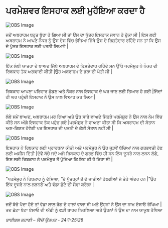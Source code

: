 # ਪਰਮੇਸ਼ਵਰ ਇਸਹਾਕ ਲਈ ਮੁਹੱਇਆ ਕਰਦਾ ਹੈ

![OBS Image](https://cdn.door43.org/obs/jpg/360px/obs-en-06-01.jpg)

ਜਦੋਂ ਅਬਰਾਹਮ ਬਹੁਤ ਬੁੱਢਾ ਹੋ ਗਿਆ ਸੀ ਤਾਂ ਉਸ ਦਾ ਪੁੱਤਰ ਇਸਹਾਕ ਜਵਾਨ ਹੋ ਚੁੱਕਾ ਸੀ | ਇਸ ਲਈ  ਅਬਰਾਹਮ ਨੇ ਆਪਣੇ ਨੌਕਰ ਨੂੰ ਉਸ ਦੇਸ ਵਿੱਚ ਭੇਜਿਆ ਜਿੱਥੇ  ਉਸ ਦੇ ਰਿਸ਼ਤੇਦਾਰ ਰਹਿੰਦੇ ਸਨ ਤਾਂ ਕਿ ਉਸ ਦੇ ਪੁੱਤਰ ਇਸਹਾਕ ਲਈ ਪਤਨੀ ਲਿਆਵੇ |

![OBS Image](https://cdn.door43.org/obs/jpg/360px/obs-en-06-02.jpg)

ਇੱਕ ਲੰਬੀ ਯਾਤਰਾ ਦੇ ਬਾਅਦ ਜਿੱਥੇ  ਅਬਰਾਹਮ ਦੇ ਰਿਸ਼ਤੇਦਾਰ ਰਹਿੰਦੇ ਸਨ ਉੱਥੇ  ਪਰਮੇਸ਼ੁਰ  ਨੇ ਨੌਕਰ ਦੀ ਰਿਬਕਾਹ ਤੱਕ ਅਗਵਾਈ ਕੀਤੀ |ਉਹ ਅਬਰਾਹਮ ਦੇ ਭਰਾ ਦੀ ਪੋਤੀ ਸੀ |

![OBS Image](https://cdn.door43.org/obs/jpg/360px/obs-en-06-03.jpg)

ਰਿਬਕਾਹ ਆਪਣਾ ਪਰਿਵਾਰ ਛੱਡਣ ਅਤੇ ਨੌਕਰ ਨਾਲ  ਇਸਹਾਕ ਦੇ ਘਰ ਜਾਣ ਲਈ ਤਿਆਰ ਹੋ ਗਈ |ਜਿੱਦਾਂ ਹੀ  ਘਰ ਪਹੁੰਚੀ ਇਸਹਾਕ ਨੇ ਉਸ ਨਾਲ ਵਿਆਹ ਕਰ ਲਿਆ |

![OBS Image](https://cdn.door43.org/obs/jpg/360px/obs-en-06-04.jpg)

ਲੰਬੇ ਸਮੇਂ ਬਾਅਦ,  ਅਬਰਾਹਮ ਮਰ ਗਿਆ ਅਤੇ ਉਹ ਸਾਰੇ ਵਾਅਦੇ ਜਿਹੜੇ ਪਰਮੇਸ਼ੁਰ ਨੇ ਉਸ ਨਾਲ ਨੇਮ ਵਿੱਚ ਕੀਤੇ ਸਨ ਅੱਗੇ ਇਸਹਾਕ ਤੱਕ ਪਹੁੰਚ ਗਏ |ਪਰਮੇਸ਼ੁਰ  ਨੇ ਵਾਅਦਾ  ਕੀਤਾ ਸੀ ਕਿ ਅਬਰਾਹਮ ਦੀ ਸੰਤਾਨ ਅਣ-ਗਿਣਤ ਹੋਵੇਗੀ ਪਰ ਇਸਹਾਕ ਦੀ ਪਤਨੀ ਦੇ ਕੋਈ ਸੰਤਾਨ ਨਹੀਂ ਸੀ |

![OBS Image](https://cdn.door43.org/obs/jpg/360px/obs-en-06-05.jpg)

ਇਸਹਾਕ ਨੇ ਰਿਬਕਾਹ ਲਈ ਪ੍ਰਾਰਥਨਾ ਕੀਤੀ ਅਤੇ ਪਰਮੇਸ਼ੁਰ  ਨੇ ਉਹ ਜੁੜਵੇਂ ਬੱਚਿਆਂ ਨਾਲ ਗਰਭਵਤੀ ਹੋਣ ਲਈ ਅਸੀਸ ਦਿੱਤੀ |ਦੋਵੇਂ ਬੱਚੇ ਜਦੋਂ ਅਜੇ ਰਿਬਕਾਹ ਦੇ ਗਰਭ ਵਿੱਚ ਹੀ ਸਨ ਇੱਕ ਦੂਸਰੇ ਨਾਲ ਲੜਨ ਲੱਗੇ, ਇਸ ਲਈ ਰਿਬਕਾਹ ਨੇ ਪਰਮੇਸ਼ੁਰ ਤੋਂ ਪੁੱਛਿਆ ਕਿ ਇਹ ਕੀ ਹੋ ਰਿਹਾ ਸੀ |  

![OBS Image](https://cdn.door43.org/obs/jpg/360px/obs-en-06-06.jpg)

"ਪਰਮੇਸ਼ੁਰ  ਨੇ ਰਿਬਕਾਹ ਨੂੰ ਦੱਸਿਆ, “ਦੋ ਪੁੱਤਰ੍ਹਾਂ  ਤੋਂ ਦੋ ਜਾਤੀਆਂ ਹੋਣਗੀਆਂ  ਜੋ ਤੇਰੇ ਅੰਦਰ ਹਨ |”ਉਹ ਇੱਕ ਦੂਸਰੇ ਨਾਲ ਲੜਨਗੇ ਅਤੇ ਵੱਡਾ ਛੋਟੇ ਦੀ ਸੇਵਾ ਕਰੇਗਾ |

![OBS Image](https://cdn.door43.org/obs/jpg/360px/obs-en-06-07.jpg)

ਜਦੋਂ ਬੱਚੇ ਪੈਦਾ ਹੋਏ ਤਾਂ ਵੱਡਾ ਲਾਲ ਰੰਗ ਦੇ ਵਾਲਾਂ ਵਾਲਾ ਸੀ ਅਤੇ ਉਹਨਾਂ ਨੇ ਉਸ ਦਾ ਨਾਮ ਏਸਾਓ  ਰੱਖਿਆ |ਤਦ  ਛੋਟਾ ਬੇਟਾ ਏਸਾਓ  ਦੀ ਅੱਡੀ ਨੂੰ ਫੜੀ ਬਾਹਰ ਨਿਕਲਿਆ ਅਤੇ ਉਹਨਾਂ ਨੇ ਉਸ ਦਾ ਨਾਮ ਯਾਕੂਬ  ਰੱਖਿਆ 

_ਬਾਈਬਲ ਕਹਾਣੀ – ਵਿੱਚੋਂ   ਉਤਪਤ -  24:1-25:26_